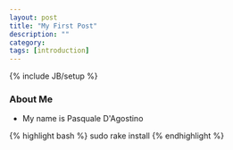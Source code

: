 ```yaml
---
layout: post
title: "My First Post"
description: ""
category: 
tags: [introduction]
---
```

{% include JB/setup %}

### About Me

- My name is Pasquale D'Agostino

{% highlight bash %}
sudo rake install
{% endhighlight %}

